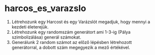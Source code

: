 # harcos_es_varazslo

 1. Létrehozunk egy Harcost és egy Varázslót megadjuk, hogy  mennyi a kezdeti életerejük.
 2. Létrehozunk egy randomszám generátort ami 1-3-ig (Pálya szimbolizálása) generál számokat. 
 3. Generálunk 2 random számot az előző lépésben létrehozott generátorral, a dobott szám megegyezik a mező értékével.
  
